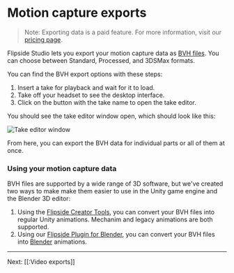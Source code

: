 # Motion capture exports

> Note: Exporting data is a paid feature. For more information, visit our [pricing page](/pricing).

Flipside Studio lets you export your motion capture data as [BVH files](https://en.wikipedia.org/wiki/Biovision_Hierarchy). You can choose between Standard, Processed, and 3DSMax formats.

You can find the BVH export options with these steps:

1. Insert a take for playback and wait for it to load.
2. Take off your headset to see the desktop interface.
3. Click on the button with the take name to open the take editor.

You should see the take editor window open, which should look like this:

![Take editor window](https://www.flipsidexr.com/files/docs/screenshots/take-editor.jpg)

From here, you can export the BVH data for individual parts or all of them at once.

### Using your motion capture data

BVH files are supported by a wide range of 3D software, but we've created two ways to make make them easier to use in the Unity game engine and the Blender 3D editor:

1. Using the [Flipside Creator Tools](/flipside-creator-tools), you can convert your BVH files into regular Unity animations. Mechanim and legacy animations are both supported.
2. Using our [Flipside Plugin for Blender](/flipside-plugin-for-blender), you can convert your BVH files into [Blender](https://www.blender.org/) animations.

---

Next: [[:Video exports]]
